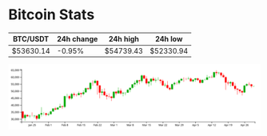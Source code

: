 # Bitcoin Stats

BTC/USDT|24h change|24h high|24h low|
|---|---|---|---|
|$53630.14|-0.95%|$54739.43|$52330.94|

<img src="./chart.svg">
